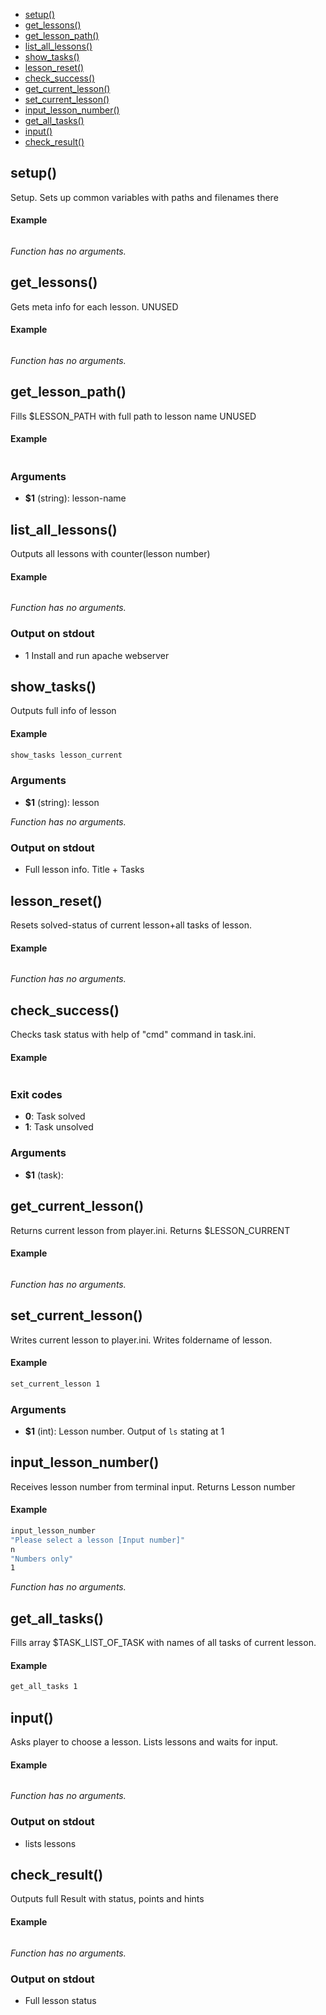 
* [setup()](#setup)
* [get_lessons()](#get_lessons)
* [get_lesson_path()](#get_lesson_path)
* [list_all_lessons()](#list_all_lessons)
* [show_tasks()](#show_tasks)
* [lesson_reset()](#lesson_reset)
* [check_success()](#check_success)
* [get_current_lesson()](#get_current_lesson)
* [set_current_lesson()](#set_current_lesson)
* [input_lesson_number()](#input_lesson_number)
* [get_all_tasks()](#get_all_tasks)
* [input()](#input)
* [check_result()](#check_result)


## setup()

Setup. Sets up common variables with paths and filenames
there

#### Example

```bash
```

_Function has no arguments._

## get_lessons()

Gets meta info for each lesson. UNUSED

#### Example

```bash
```

_Function has no arguments._

## get_lesson_path()

Fills $LESSON_PATH with full path to lesson name UNUSED

#### Example

```bash
```

### Arguments

* **$1** (string): lesson-name

## list_all_lessons()

Outputs all lessons with counter(lesson number)

#### Example

```bash
```

_Function has no arguments._

### Output on stdout

* 1 Install and run apache webserver

## show_tasks()

Outputs full info of lesson

#### Example

```bash
show_tasks lesson_current
```

### Arguments

* **$1** (string): lesson

_Function has no arguments._

### Output on stdout

* Full lesson info. Title + Tasks

## lesson_reset()

Resets solved-status of current lesson+all tasks of lesson.

#### Example

```bash
```

_Function has no arguments._

## check_success()

Checks task status with help of "cmd" command in task.ini.

#### Example

```bash
```

### Exit codes

* **0**: Task solved
* **1**: Task unsolved

### Arguments

* **$1** (task):

## get_current_lesson()

Returns current lesson from player.ini. Returns $LESSON_CURRENT

#### Example

```bash
```

_Function has no arguments._

## set_current_lesson()

Writes current lesson to player.ini. Writes foldername of lesson.

#### Example

```bash
set_current_lesson 1
```

### Arguments

* **$1** (int): Lesson number. Output of `ls` stating at 1

## input_lesson_number()

Receives lesson number from terminal input. Returns Lesson number

#### Example

```bash
input_lesson_number
"Please select a lesson [Input number]"
n
"Numbers only"
1
```

_Function has no arguments._

## get_all_tasks()

Fills array $TASK_LIST_OF_TASK with names of all tasks of current lesson.

#### Example

```bash
get_all_tasks 1
```

## input()

Asks player to choose a lesson. Lists lessons and waits for input.

#### Example

```bash
```

_Function has no arguments._

### Output on stdout

* lists lessons

## check_result()

Outputs full Result with status, points and hints

#### Example

```bash
```

_Function has no arguments._

### Output on stdout

* Full lesson status

